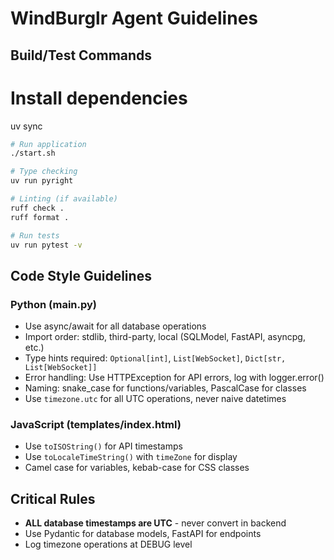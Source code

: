 # WindBurglr Agent Guidelines

## Build/Test Commands

# Install dependencies
uv sync

```bash
# Run application
./start.sh

# Type checking
uv run pyright

# Linting (if available)
ruff check .
ruff format .

# Run tests
uv run pytest -v
```

## Code Style Guidelines

### Python (main.py)
- Use async/await for all database operations
- Import order: stdlib, third-party, local (SQLModel, FastAPI, asyncpg, etc.)
- Type hints required: `Optional[int]`, `List[WebSocket]`, `Dict[str, List[WebSocket]]`
- Error handling: Use HTTPException for API errors, log with logger.error()
- Naming: snake_case for functions/variables, PascalCase for classes
- Use `timezone.utc` for all UTC operations, never naive datetimes

### JavaScript (templates/index.html)
- Use `toISOString()` for API timestamps
- Use `toLocaleTimeString()` with `timeZone` for display
- Camel case for variables, kebab-case for CSS classes

## Critical Rules
- **ALL database timestamps are UTC** - never convert in backend
- Use Pydantic for database models, FastAPI for endpoints
- Log timezone operations at DEBUG level
